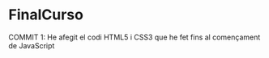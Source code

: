 # FinalCurso

COMMIT 1: He afegit el codi HTML5 i CSS3 que he fet fins al començament de JavaScript
